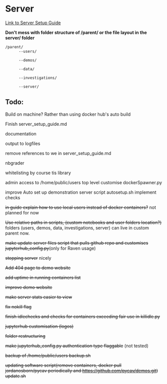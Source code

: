 # Server

[Link to Server Setup Guide](https://github.com/PyCav/Server/blob/master/server_setup_guide.md)

**Don't mess with folder structure of /parent/ or the file layout in the server/ folder** 

    /parent/
          --users/
                                      
          --demos/
                                      
          --data/
                                      
          --investigations/
                                      
          --server/


## Todo:

Build on machine? Rather than using docker hub's auto build

Finish server_setup_guide.md

documentation

output to logfiles

remove references to we in server_setup_guide.md

nbgrader

whitelisting by course tis library

admin access to /home/public/users top level customise dockerSpawner.py

improve Auto set up demonstration server script autosetup.sh implement checks

~~in guide explain how to use local users instead of docker containers?~~ not planned for now

~~Use relative paths in scripts, (custom notebooks and user folders location?)~~ folders (users, demos, data, investigations, server) can live in custom parent now.

~~make update server files script that pulls github repo and customises jupyterhub_config.py~~(only for Raven usage)

~~stopping server~~ nicely 

~~Add 404 page to demo website~~

~~add uptime in running containers list~~

~~improve demo website~~

~~make server stats easier to view~~

~~fix nokill flag~~

~~finish idlechecks and checks for containers exceeding fair use in killidle.py~~

~~jupyterhub customisation (logos)~~

~~folder restructuring~~

~~make jupyterhub_config.py authentication type flaggable~~ (not tested)

~~backup of /home/public/users backup.sh~~

~~updating software script(remove containers, docker pull jordanosborn/pycav periodically and https://github.com/pycav/demos.git) update.sh~~




